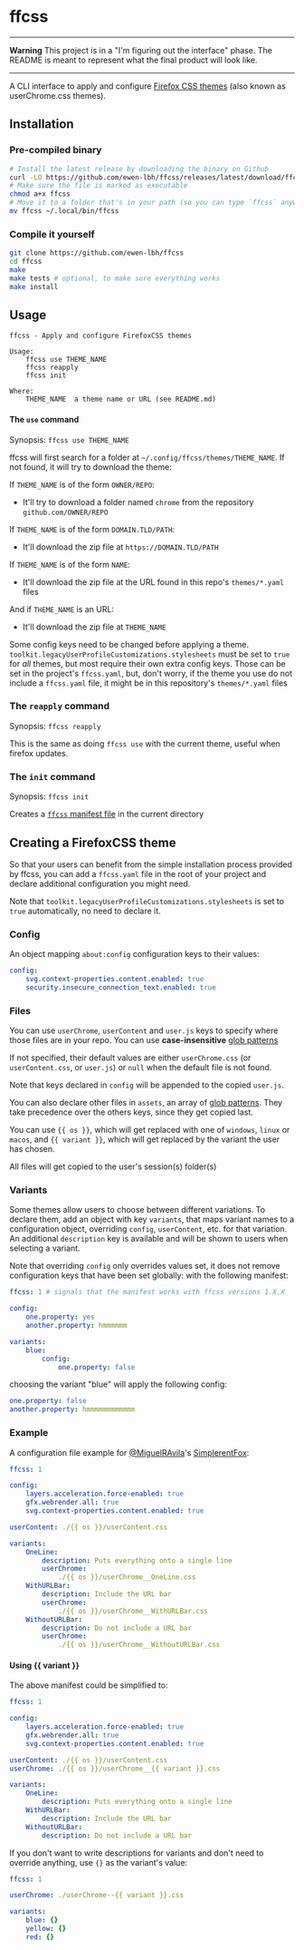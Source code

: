 # ffcss

---

**Warning** This project is in a "I'm figuring out the interface" phase. The README is meant to represent what the final product will look like.

---

A CLI interface to apply and configure [Firefox CSS themes](https://reddit.com/r/FirefoxCSS) (also known as userChrome.css themes).

## Installation

### Pre-compiled binary 

```sh
# Install the latest release by downloading the binary on Github
curl -LO https://github.com/ewen-lbh/ffcss/releases/latest/download/ffcss
# Make sure the file is marked as executable
chmod a+x ffcss
# Move it to a folder that's in your path (so you can type `ffcss` anywhere), eg.
mv ffcss ~/.local/bin/ffcss
```

### Compile it yourself

```sh
git clone https://github.com/ewen-lbh/ffcss
cd ffcss
make 
make tests # optional, to make sure everything works
make install
```

## Usage

```docopt
ffcss - Apply and configure FirefoxCSS themes

Usage:
    ffcss use THEME_NAME
    ffcss reapply
    ffcss init 

Where:
    THEME_NAME  a theme name or URL (see README.md)
```

#### The `use` command

Synopsis: `ffcss use THEME_NAME`

ffcss will first search for a folder at `~/.config/ffcss/themes/THEME_NAME`. If not found, it will try to download the theme:

If `THEME_NAME` is of the form `OWNER/REPO`:

- It'll try to download a folder named `chrome` from the repository `github.com/OWNER/REPO`

If `THEME_NAME` is of the form `DOMAIN.TLD/PATH`:

- It'll download the zip file at `https://DOMAIN.TLD/PATH`
  
If `THEME_NAME` is of the form `NAME`:

- It'll download the zip file at the URL found in this repo's `themes/*.yaml`  files

And if `THEME_NAME` is an URL:

- It'll download the zip file at `THEME_NAME`

Some config keys need to be changed before applying a theme. `toolkit.legacyUserProfileCustomizations.stylesheets` must be set to `true` for _all_ themes, but most require their own extra config keys. Those can be set in the project's `ffcss.yaml`, but, don't worry, if the theme you use do not include a `ffcss.yaml` file, it might be in this repository's `themes/*.yaml` files

<!-- ### The `config` command

Synopsis: `ffcss config KEY [VALUE]`

Much simpler than the `use` command, this one just adds convenience to set `about:config` keys. If `VALUE` is not provided, ffcss will output the specified `KEY`'s current value. -->

### The `reapply` command

Synopsis: `ffcss reapply`

This is the same as doing `ffcss use` with the current theme, useful when firefox updates.

### The `init` command

Synopsis: `ffcss init`

Creates a [`ffcss` manifest file](#creating-a-firefoxcss-theme) in the current directory

## Creating a FirefoxCSS theme

So that your users can benefit from the simple installation process provided by ffcss, you can add a `ffcss.yaml` file in the root of your project and declare additional configuration you might need. 

Note that `toolkit.legacyUserProfileCustomizations.stylesheets` is set to `true` automatically, no need to declare it.

### Config

An object mapping `about:config` configuration keys to their values:

```yaml
config:
    svg.context-properties.content.enabled: true
    security.insecure_connection_text.enabled: true
```

### Files

You can use `userChrome`, `userContent` and `user.js` keys to specify where those files are in your repo. You can use **case-insensitive** [glob patterns][globster]

If not specified, their default values are either `userChrome.css` (or `userContent.css`, or `user.js`) or `null` when the default file is not found.

Note that keys declared in `config` will be appended to the copied `user.js`.

You can also declare other files in `assets`, an array of [glob patterns][globster]. They take precedence over the others keys, since they get copied last.

You can use `{{ os }}`, which will get replaced with one of `windows`, `linux` or `macos`, and `{{ variant }}`, which will get replaced by the variant the user has chosen.

All files will get copied to the user's session(s) folder(s)

### Variants

Some themes allow users to choose between different variations. To declare them, add an object with key `variants`, that maps variant names to a configuration object, overriding `config`, `userContent`, etc. for that variation. An additional `description` key is available and will be shown to users when selecting a variant.

Note that overriding `config` only overrides values set, it does not remove configuration keys that have been set globally: with the following manifest:

```yaml
ffcss: 1 # signals that the manifest works with ffcss versions 1.X.X

config:
    one.property: yes
    another.property: hmmmmmm

variants:
    blue:
        config:
            one.property: false
```

choosing the variant "blue" will apply the following config:

```yaml
one.property: false
another.property: hmmmmmmmmmmmm
```

### Example

A configuration file example for [@MiguelRAvila](https://github.com/MiguelRAvila)'s [SimplerentFox](https://github.com/MiguelRAvila/SimplerentFox):

```yaml
ffcss: 1

config:
    layers.acceleration.force-enabled: true
    gfx.webrender.all: true
    svg.context-properties.content.enabled: true

userContent: ./{{ os }}/userContent.css

variants:
    OneLine:
        description: Puts everything onto a single line
        userChrome:
            ./{{ os }}/userChrome__OneLine.css
    WithURLBar:
        description: Include the URL bar
        userChrome:
            ./{{ os }}/userChrome__WithURLBar.css
    WithoutURLBar:
        description: Do not include a URL bar
        userChrome:
            ./{{ os }}/userChrome__WithoutURLBar.css
```

#### Using {{ variant }}

The above manifest could be simplified to:


```yaml
ffcss: 1

config:
    layers.acceleration.force-enabled: true
    gfx.webrender.all: true
    svg.context-properties.content.enabled: true

userContent: ./{{ os }}/userContent.css
userChrome: ./{{ os }}/userChrome__{{ variant }}.css

variants:
    OneLine:
        description: Puts everything onto a single line
    WithURLBar:
        description: Include the URL bar
    WithoutURLBar:
        description: Do not include a URL bar
```

If you don't want to write descriptions for variants and don't need to override anything, use `{}` as the variant's value:

```yaml
ffcss: 1

userChrome: ./userChrome--{{ variant }}.css

variants:
    blue: {}
    yellow: {}
    red: {}
```

[globster]: https://globster.xyz/
